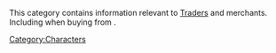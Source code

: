 This category contains information relevant
to [Traders](Traders.md "wikilink") and merchants. Including [](NPC_Shopping_Behavior.md) when buying from [](Shop_Counter.md).

[Category:Characters](Category:Characters "wikilink")